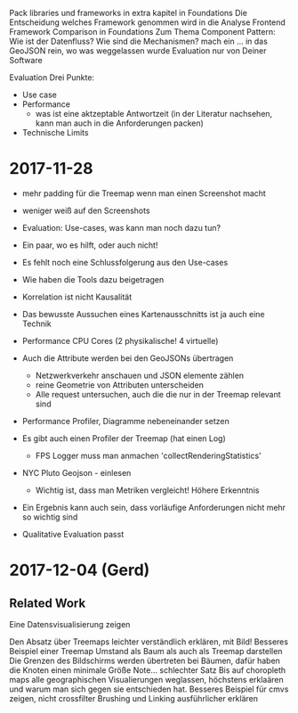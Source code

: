 Pack libraries und frameworks in extra kapitel in Foundations
Die Entscheidung welches Framework genommen wird in die Analyse
Frontend Framework Comparison in Foundations
Zum Thema Component Pattern: Wie ist der Datenfluss? Wie sind die Mechanismen?
mach ein ... in das GeoJSON rein, wo was weggelassen wurde
Evaluation nur von Deiner Software

Evaluation
Drei Punkte:
* Use case
* Performance
  * was ist eine aktzeptable Antwortzeit (in der Literatur nachsehen, kann man
    auch in die Anforderungen packen)
* Technische Limits


 # 2017-11-28

 * mehr padding für die Treemap wenn man einen Screenshot macht
 * weniger weiß auf den Screenshots
 * Evaluation: Use-cases, was kann man noch dazu tun?
 * Ein paar, wo es hilft, oder auch nicht!
 * Es fehlt noch eine Schlussfolgerung aus den Use-cases
 * Wie haben die Tools dazu beigetragen
 * Korrelation ist nicht Kausalität
 * Das bewusste Aussuchen eines Kartenausschnitts ist ja auch eine Technik
 * Performance CPU Cores (2 physikalische! 4 virtuelle)
 * Auch die Attribute werden bei den GeoJSONs übertragen
   * Netzwerkverkehr anschauen und JSON elemente zählen
   * reine Geometrie von Attributen unterscheiden
   * Alle request untersuchen, auch die die nur in der Treemap relevant sind
* Performance Profiler, Diagramme nebeneinander setzen
* Es gibt auch einen Profiler der Treemap (hat einen Log)
  * FPS Logger muss man anmachen 'collectRenderingStatistics'
* NYC Pluto Geojson - einlesen 
  * Wichtig ist, dass man Metriken vergleicht! Höhere Erkenntnis

* Ein Ergebnis kann auch sein, dass vorläufige Anforderungen nicht mehr so
  wichtig sind
* Qualitative Evaluation passt

# 2017-12-04 (Gerd)

## Related Work
Eine Datensvisualisierung zeigen

Den Absatz über Treemaps leichter verständlich erklären, mit Bild!
Besseres Beispiel einer Treemap
Umstand als Baum als auch als Treemap darstellen
Die Grenzen des Bildschirms werden übertreten bei Bäumen, dafür haben die Knoten
einen minimale Größe
Note... schlechter Satz
Bis auf choropleth maps alle geographischen Visualierungen weglassen, höchstens
erklaären und warum man sich gegen sie entschieden hat.
Besseres Beispiel für cmvs zeigen, nicht crossfilter
Brushing und Linking ausführlicher erklären




